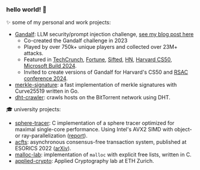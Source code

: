### hello world! 👋

<!--
**mmathys/mmathys** is a ✨ _special_ ✨ repository because its `README.md` (this file) appears on your GitHub profile.

Here are some ideas to get you started:

- 🔭 I’m currently working on ...
- 🌱 I’m currently learning ...
- 👯 I’m looking to collaborate on ...
- 🤔 I’m looking for help with ...
- 💬 Ask me about ...
- 📫 How to reach me: ...
- 😄 Pronouns: ...
- ⚡ Fun fact: ...
-->

✨ some of my personal and work projects:

- [Gandalf](https://gandalf.lakera.ai): LLM security/prompt injection challenge, [see my blog post here](https://www.lakera.ai/blog/who-is-gandalf)
  - Co-created the Gandalf challenge in 2023
  - Played by over 750k+ unique players and collected over 23M+ attacks.
  - Featured in [TechCrunch](https://techcrunch.com/2023/10/12/lakera-launches-to-protect-large-language-models-from-malicious-prompts/), [Fortune](https://fortune.com/2024/07/24/lakera-20-million-funding-ai-chatbot-security/), [Sifted](https://sifted.eu/articles/atomico-gandalf-lakera-raise-news), [HN](https://news.ycombinator.com/item?id=35905876), [Harvard CS50](https://cs50.harvard.edu/x/2023/ready/), [Microsoft Build 2024](https://youtu.be/zFRn_RMSPI4?si=qiGFyNDqFTsYjtZB&t=1775).
  - Invited to create versions of Gandalf for Harvard's CS50 and [RSAC conference 2024](https://www.lakera.ai/event/rsac-gandalf-challenge-insights-from-the-worlds-largest-red-team).
- [merkle-signature](https://github.com/mmathys/merkle-signature): a fast implementation of merkle signatures with Curve25519 written in Go.
- [dht-crawler](https://github.com/mmathys/dht-crawler): crawls hosts on the BitTorrent network using DHT.

🎓 university projects:

- [sphere-tracer](https://github.com/mmathys/sphere-tracer): C implementation of a sphere tracer optimized for maximal single-core performance. Using Intel's AVX2 SIMD with object- or ray-parallelization ([report](https://github.com/mmathys/sphere-tracer/blob/main/07_report.pdf)).
- [acfts](https://github.com/mmathys/acfts): asynchronous consensus-free transaction system, published at ESORICS 2022 ([arXiv](https://arxiv.org/abs/2108.05236)).
- [malloc-lab](https://github.com/mmathys/malloc-lab): implementation of `malloc` with explicit free lists, written in C.
- [applied-crypto](https://github.com/mmathys/applied-crypto): Applied Cryptography lab at ETH Zurich.


